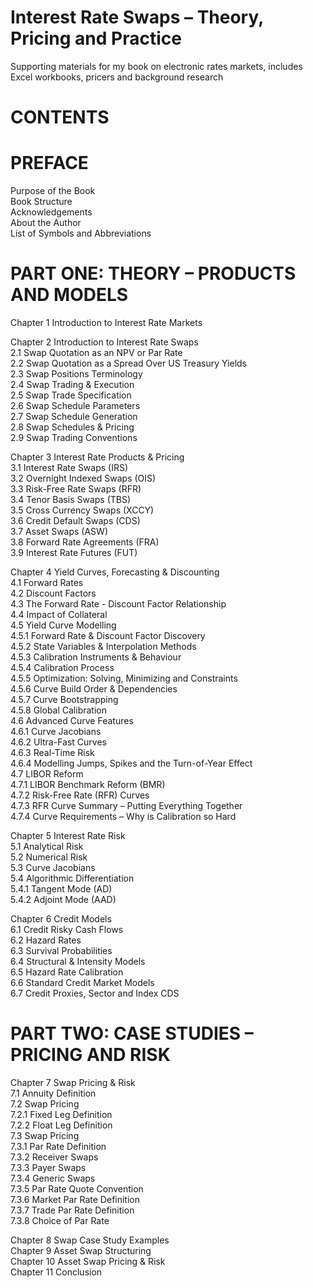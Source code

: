 # Interest Rate Swaps – Theory, Pricing and Practice
Supporting materials for my book on electronic rates markets, includes Excel workbooks, pricers and background research
  
# CONTENTS
  
# PREFACE
Purpose of the Book  
Book Structure  
Acknowledgements  
About the Author  
List of Symbols and Abbreviations  
  
# PART ONE: THEORY – PRODUCTS AND MODELS
  
Chapter 1 Introduction to Interest Rate Markets  
  
Chapter 2 Introduction to Interest Rate Swaps  
2.1 Swap Quotation as an NPV or Par Rate  
2.2 Swap Quotation as a Spread Over US Treasury Yields  
2.3 Swap Positions Terminology  
2.4 Swap Trading & Execution  
2.5 Swap Trade Specification  
2.6 Swap Schedule Parameters  
2.7 Swap Schedule Generation  
2.8 Swap Schedules & Pricing  
2.9 Swap Trading Conventions  
  
Chapter 3 Interest Rate Products & Pricing   
3.1 Interest Rate Swaps (IRS)  
3.2 Overnight Indexed Swaps (OIS)  
3.3 Risk-Free Rate Swaps (RFR)  
3.4 Tenor Basis Swaps (TBS)  
3.5 Cross Currency Swaps (XCCY)  
3.6 Credit Default Swaps (CDS)  
3.7 Asset Swaps (ASW)  
3.8 Forward Rate Agreements (FRA)  
3.9 Interest Rate Futures (FUT)  
  
Chapter 4 Yield Curves, Forecasting & Discounting  
4.1 Forward Rates  
4.2 Discount Factors  
4.3 The Forward Rate - Discount Factor Relationship  
4.4 Impact of Collateral  
4.5 Yield Curve Modelling  
4.5.1 Forward Rate & Discount Factor Discovery  
4.5.2 State Variables & Interpolation Methods  
4.5.3 Calibration Instruments & Behaviour  
4.5.4 Calibration Process  
4.5.5 Optimization: Solving, Minimizing and Constraints  
4.5.6 Curve Build Order & Dependencies  
4.5.7 Curve Bootstrapping  
4.5.8 Global Calibration  
4.6 Advanced Curve Features  
4.6.1 Curve Jacobians  
4.6.2 Ultra-Fast Curves  
4.6.3 Real-Time Risk  
4.6.4 Modelling Jumps, Spikes and the Turn-of-Year Effect  
4.7 LIBOR Reform  
4.7.1 LIBOR Benchmark Reform (BMR)  
4.7.2 Risk-Free Rate (RFR) Curves  
4.7.3 RFR Curve Summary – Putting Everything Together  
4.7.4 Curve Requirements – Why is Calibration so Hard  
  
Chapter 5 Interest Rate Risk  
5.1 Analytical Risk  
5.2 Numerical Risk  
5.3 Curve Jacobians  
5.4 Algorithmic Differentiation  
5.4.1 Tangent Mode (AD)  
5.4.2 Adjoint Mode (AAD)  
  
Chapter 6 Credit Models  
6.1 Credit Risky Cash Flows  
6.2 Hazard Rates  
6.3 Survival Probabilities  
6.4 Structural & Intensity Models  
6.5 Hazard Rate Calibration  
6.6 Standard Credit Market Models  
6.7 Credit Proxies, Sector and Index CDS  
  
# PART TWO: CASE STUDIES – PRICING AND RISK  
  
Chapter 7 Swap Pricing & Risk  
7.1 Annuity Definition  
7.2 Swap Pricing  
7.2.1 Fixed Leg Definition  
7.2.2 Float Leg Definition  
7.3 Swap Pricing  
7.3.1 Par Rate Definition  
7.3.2 Receiver Swaps  
7.3.3 Payer Swaps  
7.3.4 Generic Swaps  
7.3.5 Par Rate Quote Convention  
7.3.6 Market Par Rate Definition  
7.3.7 Trade Par Rate Definition  
7.3.8 Choice of Par Rate  
  
Chapter 8 Swap Case Study Examples  
Chapter 9 Asset Swap Structuring  
Chapter 10 Asset Swap Pricing & Risk  
Chapter 11 Conclusion  
